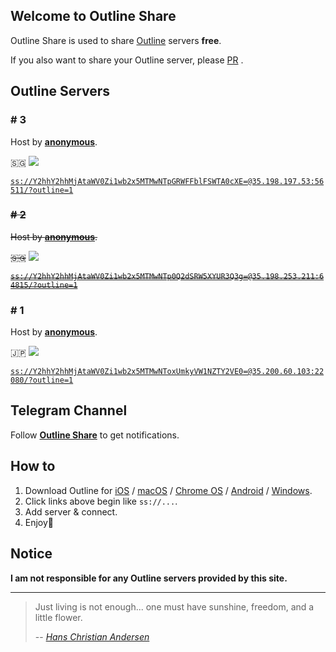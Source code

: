 ## Welcome to Outline Share

Outline Share is used to share [Outline](https://getoutline.org) servers **free**.

If you also want to share your Outline server, please [PR](https://github.com/FradSer/outline-share/pulls) .

## Outline Servers

### # 3

Host by **[anonymous](http://www.wikiwand.com/en/Anonymous_(group))**.

🇸🇬 ![](http://img.shields.io/badge/status-working-brightgreen.svg)

[`ss://Y2hhY2hhMjAtaWV0Zi1wb2x5MTMwNTpGRWFFblFSWTA0cXE=@35.198.197.53:56511/?outline=1`](ss://Y2hhY2hhMjAtaWV0Zi1wb2x5MTMwNTpGRWFFblFSWTA0cXE=@35.198.197.53:56511/?outline=1)

### <del># 2</del>

<del>Host by **[anonymous](http://www.wikiwand.com/en/Anonymous_(group))**.</del>

<del>🇸🇬</del> ![](http://img.shields.io/badge/status-stopped-brightred.svg)

<del>[`ss://Y2hhY2hhMjAtaWV0Zi1wb2x5MTMwNTp0Q2dSRW5XYUR3Q3g=@35.198.253.211:64815/?outline=1`](ss://Y2hhY2hhMjAtaWV0Zi1wb2x5MTMwNTp0Q2dSRW5XYUR3Q3g=@35.198.253.211:64815/?outline=1)</del>

### # 1

Host by **[anonymous](http://www.wikiwand.com/en/Anonymous_(group))**.

🇯🇵 ![](http://img.shields.io/badge/status-working-brightgreen.svg)

[`ss://Y2hhY2hhMjAtaWV0Zi1wb2x5MTMwNToxUmkyVW1NZTY2VE0=@35.200.60.103:22080/?outline=1`](ss://Y2hhY2hhMjAtaWV0Zi1wb2x5MTMwNToxUmkyVW1NZTY2VE0=@35.200.60.103:22080/?outline=1)

## Telegram Channel

Follow **[Outline Share](https://t.me/outlineshare)** to get notifications.

## How to

1. Download Outline for [iOS](https://itunes.apple.com/us/app/outline-app/id1356177741) / [macOS](https://itunes.apple.com/us/app/outline-app/id1356178125) / [Chrome OS](https://play.google.com/store/apps/details?id=org.outline.android.client) / [Android](https://play.google.com/store/apps/details?id=org.outline.android.client) / [Windows](https://raw.githubusercontent.com/Jigsaw-Code/outline-releases/master/client/Outline-Client.exe). 
2. Click links above begin like `ss://...`.
3. Add server & connect.
4. Enjoy🍻


## Notice

**I am not responsible for any Outline servers provided by this site.**

------

> Just living is not enough... one must have sunshine, freedom, and a little flower.
>
> -- <cite>[Hans Christian Andersen](http://www.wikiwand.com/en/Hans_Christian_Andersen)</cite>
